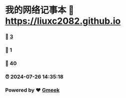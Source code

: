 # 我的网络记事本 :link: https://liuxc2082.github.io 
### :page_facing_up: [3](https://liuxc2082.github.io/tag.html) 
### :speech_balloon: 1 
### :hibiscus: 40 
### :alarm_clock: 2024-07-26 14:35:18 
### Powered by :heart: [Gmeek](https://github.com/Meekdai/Gmeek)
